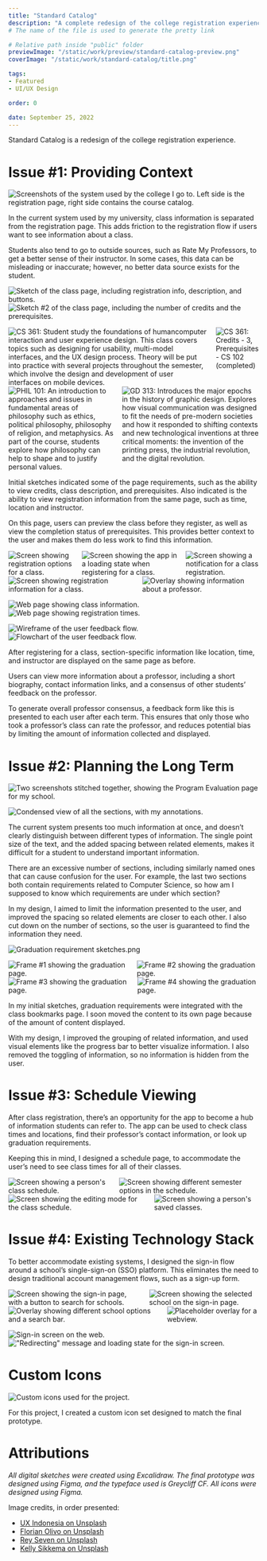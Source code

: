 ```yaml
---
title: "Standard Catalog"
description: "A complete redesign of the college registration experience."
# The name of the file is used to generate the pretty link

# Relative path inside "public" folder
previewImage: "/static/work/preview/standard-catalog-preview.png"
coverImage: "/static/work/standard-catalog/title.png"

tags:
- Featured
- UI/UX Design

order: 0

date: September 25, 2022
---
```


Standard Catalog is a redesign of the college registration experience.

# Issue #1: Providing Context

![Screenshots of the system used by the college I go to. Left side is the registration page, right side contains the course catalog.](/static/work/standard-catalog/old-design.png)

In the current system used by my university, class information is separated from the registration page. This adds friction to the registration flow if users want to see information about a class.

Students also tend to go to outside sources, such as Rate My Professors, to get a better sense of their instructor. In some cases, this data can be misleading or inaccurate; however, no better data source exists for the student.

![Sketch of the class page, including registration info, description, and buttons.](/static/work/standard-catalog/class-page-sketches-1.png)
![Sketch #2 of the class page, including the number of credits and the prerequisites.](/static/work/standard-catalog/class-page-sketches-2.png)

<div class="collapseOnMobile" style="
  width: 100%; display: flex; flex-direction: row; align-items: flex-start; gap: 16px
">
  <img alt="CS 361: Student study the foundations of humancomputer interaction and user experience design. This class covers topics such as designing for usability, multi-model interfaces, and the UX design process. Theory will be put into practice with several projects throughout the semester, which involve the design and development of user interfaces on mobile devices." src="/static/work/standard-catalog/class-page-1.png">
  <img alt="CS 361: Credits - 3, Prerequisites - CS 102 (completed)" src="/static/work/standard-catalog/class-page-prerequisites.png">
</div>

<div class="collapseOnMobile" style="
  width: 100%; display: flex; flex-direction: row; align-items: flex-start; gap: 16px
">
  <img alt="PHIL 101: An introduction to approaches and issues in fundamental areas of philosophy such as ethics, political philosophy, philosophy of religion, and metaphysics. As part of the course, students explore how philosophy can help to shape and to justify personal values." src="/static/work/standard-catalog/class-page-3.png">
  <img alt="GD 313: Introduces the major epochs in the history of graphic design. Explores how visual communication was designed to fit the needs of pre-modern societies and how it responded to shifting contexts and new technological inventions at three critical moments: the invention of the printing press, the industrial revolution, and the digital revolution." src="/static/work/standard-catalog/class-page-4.png">
</div>

Initial sketches indicated some of the page requirements, such as the ability to view credits, class description, and prerequisites. Also indicated is the ability to view registration information from the same page, such as time, location and instructor.

On this page, users can preview the class before they register, as well as view the completion status of prerequisites. This provides better context to the user and makes them do less work to find this information.

<div class="collapseOnMobile" style="
  width: 100%; display: flex; flex-direction: row; align-items: flex-start; gap: 16px
">
  <img alt="Screen showing registration options for a class." src="/static/work/standard-catalog/class-page-registration-flow-1.png">
  <img alt="Screen showing the app in a loading state when registering for a class." src="/static/work/standard-catalog/class-page-registration-flow-2.png">
  <img alt="Screen showing a notification for a class registration." src="/static/work/standard-catalog/class-page-registration-flow-3.png">
</div>

<div class="collapseOnMobile" style="
  width: 100%; display: flex; flex-direction: row; align-items: flex-start; gap: 16px
">
  <img alt="Screen showing registration information for a class." src="/static/work/standard-catalog/class-page-professor-1.png">
  <img alt="Overlay showing information about a professor." src="/static/work/standard-catalog/class-page-professor-2.png">
</div>

![Web page showing class information.](/static/work/standard-catalog/class-information-web-2.png)
![Web page showing registration times.](/static/work/standard-catalog/class-information-web-1.png)

![Wireframe of the user feedback flow.](/static/work/standard-catalog/user-feedback-flow-1.png)
![Flowchart of the user feedback flow.](/static/work/standard-catalog/user-feedback-flow-2.png)

After registering for a class, section-specific information like location, time, and instructor are displayed on the same page as before.

Users can view more information about a professor, including a short biography, contact information links, and a consensus of other students’ feedback on the professor.

To generate overall professor consensus, a feedback form like this is presented to each user after each term. This ensures that only those who took a professor’s class can rate the professor, and reduces potential bias by limiting the amount of information collected and displayed.

# Issue #2: Planning the Long Term

![Two screenshots stitched together, showing the Program Evaluation page for my school.](/static/work/standard-catalog/old-design-program-eval.png)

![Condensed view of all the sections, with my annotations.](/static/work/standard-catalog/IMG_C7FDFAAEDC83-1.jpeg)

The current system presents too much information at once, and doesn’t clearly distinguish between different types of information. The single point size of the text, and the added spacing between related elements, makes it difficult for a student to understand important information.

There are an excessive number of sections, including similarly named ones that can cause confusion for the user. For example, the last two sections both contain requirements related to Computer Science, so how am I supposed to know which requirements are under which section?

In my design, I aimed to limit the information presented to the user, and improved the spacing so related elements are closer to each other. I also cut down on the number of sections, so the user is guaranteed to find the information they need.

![Graduation requirement sketches.png](/static/work/standard-catalog/graduation-requirement-sketches.png)

<div class="collapseOnMobile" style="
  width: 100%; display: flex; flex-direction: row; align-items: flex-start; gap: 16px
">
  <img alt="Frame #1 showing the graduation page." src="/static/work/standard-catalog/graduation-1.png">
  <img alt="Frame #2 showing the graduation page." src="/static/work/standard-catalog/graduation-2.png">
</div>

<div class="collapseOnMobile" style="
  width: 100%; display: flex; flex-direction: row; align-items: flex-start; gap: 16px
">
  <img alt="Frame #3 showing the graduation page." src="/static/work/standard-catalog/graduation-3.png">
  <img alt="Frame #4 showing the graduation page." src="/static/work/standard-catalog/graduation-4.png">
</div>

In my initial sketches, graduation requirements were integrated with the class bookmarks page. I soon moved the content to its own page because of the amount of content displayed.

With my design, I improved the grouping of related information, and used visual elements like the progress bar to better visualize information. I also removed the toggling of information, so no information is hidden from the user.

# Issue #3: Schedule Viewing

After class registration, there’s an opportunity for the app to become a hub of information students can refer to. The app can be used to check class times and locations, find their professor’s contact information, or look up graduation requirements.

Keeping this in mind, I designed a schedule page, to accommodate the user’s need to see class times for all of their classes.

<div class="collapseOnMobile" style="
  width: 100%; display: flex; flex-direction: row; align-items: flex-start; gap: 16px
">
	<img alt="Screen showing a person's class schedule." src="/static/work/standard-catalog/schedule-page-flow-1.png">
	<img alt="Screen showing different semester options in the schedule." src="/static/work/standard-catalog/schedule-page-flow-2.png">
</div>

<div class="collapseOnMobile" style="
  width: 100%; display: flex; flex-direction: row; align-items: flex-start; gap: 16px
">
	<img alt="Screen showing the editing mode for the class schedule." src="/static/work/standard-catalog/schedule-page-flow-3.png">
	<img alt="Screen showing a person's saved classes." src="/static/work/standard-catalog/schedule-page-flow-4.png">
</div>

# Issue #4: Existing Technology Stack

To better accommodate existing systems, I designed the sign-in flow around a school’s single-sign-on (SSO) platform. This eliminates the need to design traditional account management flows, such as a sign-up form.

<div class="collapseOnMobile" style="
  width: 100%; display: flex; flex-direction: row; align-items: flex-start; gap: 16px
">
	<img alt="Screen showing the sign-in page, with a button to search for schools." src="/static/work/standard-catalog/login-flow-mobile-1.png">
	<img alt="Screen showing the selected school on the sign-in page." src="/static/work/standard-catalog/login-flow-mobile-3.png">
</div>

<div class="collapseOnMobile" style="
  width: 100%; display: flex; flex-direction: row; align-items: flex-start; gap: 16px
">
	<img alt="Overlay showing different school options and a search bar." src="/static/work/standard-catalog/login-flow-mobile-2.png">
	<img alt="Placeholder overlay for a webview." src="/static/work/standard-catalog/login-flow-mobile-4.png">
</div>

![Sign-in screen on the web.](/static/work/standard-catalog/authentication-web-1.png)
!["Redirecting" message and loading state for the sign-in screen.](/static/work/standard-catalog/authentication-web-2.png)

# Custom Icons

![Custom icons used for the project.](/static/work/standard-catalog/custom-icons.png)

For this project, I created a custom icon set designed to match the final prototype.

# Attributions

*All digital sketches were created using Excalidraw. The final prototype was designed using Figma, and the typeface used is Greycliff CF. All icons were designed using Figma.*

Image credits, in order presented:
- [UX Indonesia on Unsplash](https://unsplash.com/photos/qC2n6RQU4Vw)
- [Florian Olivo on Unsplash](https://unsplash.com/photos/4hbJ-eymZ1o)
- [Rey Seven on Unsplash](https://unsplash.com/photos/_nm_mZ4Cs2I)
- [Kelly Sikkema on Unsplash](https://unsplash.com/photos/IkHwu5xLXxs)